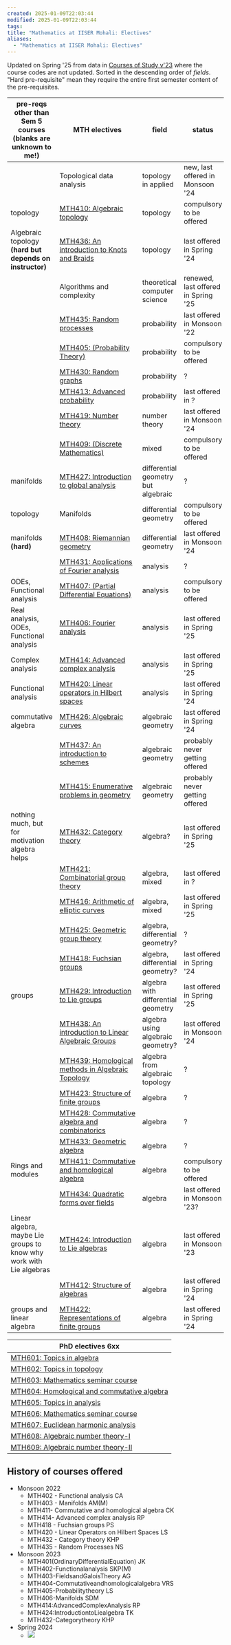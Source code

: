 ```yaml
---
created: 2025-01-09T22:03:44
modified: 2025-01-09T22:03:44
tags: 
title: "Mathematics at IISER Mohali: Electives"
aliases:
  - "Mathematics at IISER Mohali: Electives"
---
```



Updated on Spring '25 from data in [Courses of Study v'23](https://www.iisermohali.ac.in/files/webfolders/courses-of-study-2023_Updated/index.html) where the course codes are not updated. Sorted in the descending order of *fields*. "Hard pre-requisite" mean they require the entire first semester content of the pre-requisites.

| pre-reqs other than Sem 5 courses (blanks are unknown to me!)       | MTH electives                                                                                                                                   | field                               | status                              |
| ------------------------------------------------------------------- | ----------------------------------------------------------------------------------------------------------------------------------------------- | ----------------------------------- | ----------------------------------- |
|                                                                     | Topological data analysis                                                                                                                       | topology in applied                 | new, last offered in Monsoon '24    |
| topology                                                            | [MTH410: Algebraic topology](https://www.iisermohali.ac.in/files/webfolders/courses-of-study-2023_Updated/node271.html)                         | topology                            | compulsory to be offered            |
| Algebraic topology **(hard but depends on instructor)**             | [MTH436: An introduction to Knots and Braids](https://www.iisermohali.ac.in/files/webfolders/courses-of-study-2023_Updated/node296.html)        | topology                            | last offered in Spring '24          |
|                                                                     | Algorithms and complexity                                                                                                                       | theoretical computer science        | renewed, last offered in Spring '25 |
|                                                                     | [MTH435: Random processes](https://www.iisermohali.ac.in/files/webfolders/courses-of-study-2023_Updated/node295.html)                           | probability                         | last offered in Monsoon '22         |
|                                                                     | [MTH405: (Probability Theory)](https://www.iisermohali.ac.in/files/webfolders/courses-of-study-2023_Updated/node266.html)                       | probability                         | compulsory to be offered            |
|                                                                     | [MTH430: Random graphs](https://www.iisermohali.ac.in/files/webfolders/courses-of-study-2023_Updated/node290.html)                              | probability                         | ?                                   |
|                                                                     | [MTH413: Advanced probability](https://www.iisermohali.ac.in/files/webfolders/courses-of-study-2023_Updated/node274.html)                       | probability                         | last offered in ?                   |
|                                                                     | [MTH419: Number theory](https://www.iisermohali.ac.in/files/webfolders/courses-of-study-2023_Updated/node279.html)                              | number theory                       | last offered in Monsoon '24         |
|                                                                     | [MTH409: (Discrete Mathematics)](https://www.iisermohali.ac.in/files/webfolders/courses-of-study-2023_Updated/node270.html)                     | mixed                               | compulsory to be offered            |
| manifolds                                                           | [MTH427: Introduction to global analysis](https://www.iisermohali.ac.in/files/webfolders/courses-of-study-2023_Updated/node287.html)            | differential geometry but algebraic | ?                                   |
| topology                                                            | Manifolds                                                                                                                                       | differential geometry               | compulsory to be offered            |
| manifolds **(hard)**                                                | [MTH408: Riemannian geometry](https://www.iisermohali.ac.in/files/webfolders/courses-of-study-2023_Updated/node269.html)                        | differential geometry               | last offered in Monsoon '24         |
|                                                                     | [MTH431: Applications of Fourier analysis](https://www.iisermohali.ac.in/files/webfolders/courses-of-study-2023_Updated/node291.html)           | analysis                            | ?                                   |
| ODEs, Functional analysis                                           | [MTH407: (Partial Differential Equations)](https://www.iisermohali.ac.in/files/webfolders/courses-of-study-2023_Updated/node268.html)           | analysis                            | compulsory to be offered            |
| Real analysis, ODEs, Functional analysis                            | [MTH406: Fourier analysis](https://www.iisermohali.ac.in/files/webfolders/courses-of-study-2023_Updated/node267.html)                           | analysis                            | last offered in Spring '25          |
| Complex analysis                                                    | [MTH414: Advanced complex analysis](https://www.iisermohali.ac.in/files/webfolders/courses-of-study-2023_Updated/node275.html)                  | analysis                            | last offered in Spring '25          |
| Functional analysis                                                 | [MTH420: Linear operators in Hilbert spaces](https://www.iisermohali.ac.in/files/webfolders/courses-of-study-2023_Updated/node280.html)         | analysis                            | last offered in Spring '24          |
| commutative algebra                                                 | [MTH426: Algebraic curves](https://www.iisermohali.ac.in/files/webfolders/courses-of-study-2023_Updated/node286.html)                           | algebraic geometry                  | last offered in Spring '24          |
|                                                                     | [MTH437: An introduction to schemes](https://www.iisermohali.ac.in/files/webfolders/courses-of-study-2023_Updated/node297.html)                 | algebraic geometry                  | probably never getting offered      |
|                                                                     | [MTH415: Enumerative problems in geometry](https://www.iisermohali.ac.in/files/webfolders/courses-of-study-2023_Updated/node276.html)           | algebraic geometry                  | probably never getting offered      |
| nothing much, but for motivation algebra helps                      | [MTH432: Category theory](https://www.iisermohali.ac.in/files/webfolders/courses-of-study-2023_Updated/node292.html)                            | algebra?                            | last offered in Spring '25          |
|                                                                     | [MTH421: Combinatorial group theory](https://www.iisermohali.ac.in/files/webfolders/courses-of-study-2023_Updated/node281.html)                 | algebra, mixed                      | last offered in ?                   |
|                                                                     | [MTH416: Arithmetic of elliptic curves](https://www.iisermohali.ac.in/files/webfolders/courses-of-study-2023_Updated/node277.html)              | algebra, mixed                      | last offered in Spring '25          |
|                                                                     | [MTH425: Geometric group theory](https://www.iisermohali.ac.in/files/webfolders/courses-of-study-2023_Updated/node285.html)                     | algebra, differential geometry?     | ?                                   |
|                                                                     | [MTH418: Fuchsian groups](https://www.iisermohali.ac.in/files/webfolders/courses-of-study-2023_Updated/node278.html)                            | algebra, differential geometry?     | last offered in Spring '24          |
| groups                                                              | [MTH429: Introduction to Lie groups](https://www.iisermohali.ac.in/files/webfolders/courses-of-study-2023_Updated/node289.html)                 | algebra with differential geometry  | last offered in Spring '25          |
|                                                                     | [MTH438: An introduction to Linear Algebraic Groups](https://www.iisermohali.ac.in/files/webfolders/courses-of-study-2023_Updated/node298.html) | algebra using algebraic geometry?   | last offered in Monsoon '24         |
|                                                                     | [MTH439: Homological methods in Algebraic Topology](https://www.iisermohali.ac.in/files/webfolders/courses-of-study-2023_Updated/node299.html)  | algebra from algebraic topology     | ?                                   |
|                                                                     | [MTH423: Structure of finite groups](https://www.iisermohali.ac.in/files/webfolders/courses-of-study-2023_Updated/node283.html)                 | algebra                             | ?                                   |
|                                                                     | [MTH428: Commutative algebra and combinatorics](https://www.iisermohali.ac.in/files/webfolders/courses-of-study-2023_Updated/node288.html)      | algebra                             | ?                                   |
|                                                                     | [MTH433: Geometric algebra](https://www.iisermohali.ac.in/files/webfolders/courses-of-study-2023_Updated/node293.html)                          | algebra                             | ?                                   |
| Rings and modules                                                   | [MTH411: Commutative and homological algebra](https://www.iisermohali.ac.in/files/webfolders/courses-of-study-2023_Updated/node272.html)        | algebra                             | compulsory to be offered            |
|                                                                     | [MTH434: Quadratic forms over fields](https://www.iisermohali.ac.in/files/webfolders/courses-of-study-2023_Updated/node294.html)                | algebra                             | last offered in Monsoon '23?        |
| Linear algebra, maybe Lie groups to know why work with Lie algebras | [MTH424: Introduction to Lie algebras](https://www.iisermohali.ac.in/files/webfolders/courses-of-study-2023_Updated/node284.html)               | algebra                             | last offered in Monsoon '23         |
|                                                                     | [MTH412: Structure of algebras](https://www.iisermohali.ac.in/files/webfolders/courses-of-study-2023_Updated/node273.html)                      | algebra                             | last offered in Spring '24          |
| groups and linear algebra                                           | [MTH422: Representations of finite groups](https://www.iisermohali.ac.in/files/webfolders/courses-of-study-2023_Updated/node282.html)           | algebra                             | last offered in Spring '24          |

| PhD electives 6xx                                                                                                                        |
| ---------------------------------------------------------------------------------------------------------------------------------------- |
| [MTH601: Topics in algebra](https://www.iisermohali.ac.in/files/webfolders/courses-of-study-2023_Updated/node300.html)                   |
| [MTH602: Topics in topology](https://www.iisermohali.ac.in/files/webfolders/courses-of-study-2023_Updated/node301.html)                  |
| [MTH603: Mathematics seminar course](https://www.iisermohali.ac.in/files/webfolders/courses-of-study-2023_Updated/node302.html)          |
| [MTH604: Homological and commutative algebra](https://www.iisermohali.ac.in/files/webfolders/courses-of-study-2023_Updated/node303.html) |
| [MTH605: Topics in analysis](https://www.iisermohali.ac.in/files/webfolders/courses-of-study-2023_Updated/node304.html)                  |
| [MTH606: Mathematics seminar course](https://www.iisermohali.ac.in/files/webfolders/courses-of-study-2023_Updated/node305.html)          |
| [MTH607: Euclidean harmonic analysis](https://www.iisermohali.ac.in/files/webfolders/courses-of-study-2023_Updated/node306.html)         |
| [MTH608: Algebraic number theory-I](https://www.iisermohali.ac.in/files/webfolders/courses-of-study-2023_Updated/node307.html)           |
| [MTH609: Algebraic number theory-II](https://www.iisermohali.ac.in/files/webfolders/courses-of-study-2023_Updated/node308.html)          |


## History of courses offered

- Monsoon 2022
	- MTH402 - Functional analysis CA
	- MTH403 - Manifolds AM(M)
	- MTH411- Commutative and homological algebra CK
	- MTH414- Advanced complex analysis RP
	- MTH418 - Fuchsian groups PS
	- MTH420 -  Linear Operators on Hilbert  Spaces LS
	- MTH432 - Category theory KHP
	- MTH435 - Random Processes NS
- Monsoon 2023
	- MTH401(OrdinaryDifferentialEquation) JK
	- MTH402-Functionalanalysis SKP(M)
	- MTH403-FieldsandGaloisTheory AG
	- MTH404-Commutativeandhomologicalalgebra VRS
	- MTH405-Probabilitytheory LS
	- MTH406-Manifolds SDM
	- MTH414:AdvancedComplexAnalysis RP
	- MTH424:IntroductiontoLiealgebra TK
	- MTH432-Categorytheory KHP
- Spring 2024
	- ![](https://i.imgur.com/ya0MauB.jpeg)


